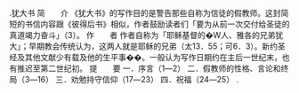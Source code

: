 .犹大书 
简　　介 
《犹大书》的写作目的是警告那些自称为信徒的假教师。这封简短的书信内容跟《彼得后书》相似，作者鼓励读者们「要为从前一次交付给圣徒的真道竭力奋斗」（3）。 
作　　者 
作者自称为「耶稣基督的�W人、雅各的兄弟犹大」；早期教会传统认为，这两人就是耶稣的兄弟（太13．55；可6．3）。新约圣经及其他文献少有载及他的生平事��。一般认为写作日期约在主后一世纪末，也有推迟至第二世纪初。 
提　　要 
一．序言（1―2） 
二．假教师的性格、言论和终局（3―16） 
三．劝勉持守信仰（17―23） 
四．祝福（24―25） 
. 